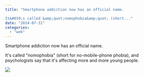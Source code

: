 ```yaml
---
title: "Smartphone addiction now has an official name.

It&#039;s called &amp;quot;nomophobia&amp;quot; (short..."
date: "2014-07-31"
categories: 
  - "web"
---
```


Smartphone addiction now has an official name.  
  
It's called "nomophobia" (short for no-mobile-phone phobia), and psychologists say that it's affecting more and more young people.  
  
[![](https://fbcdn-sphotos-h-a.akamaihd.net/hphotos-ak-xfp1/v/t1.0-9/s130x130/10590641_815624771794635_4204320899510343678_n.jpg?oh=b8b2ece94b09102f0227351e6d105def&oe=54998109&__gda__=1419053113_0c0477085c7bd404a919a4bc1e5278c9)](http://www.facebook.com/iCosmoGeek/photos/a.144053918951727.22409.132336730123446/815624771794635/?type=1&relevant_count=1)
